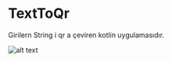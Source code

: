 # TextToQr
 Girilern String i qr a çeviren kotlin uygulamasıdır.


![alt text](https://raw.githubusercontent.com/HasanKoc33/TextToQr/main/hasan%20Ko%C3%A7%20%20(1)-1.png)
